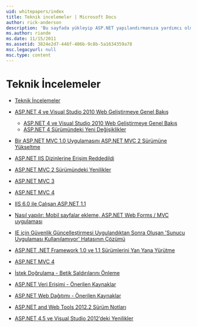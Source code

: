 ```yaml
---
uid: whitepapers/index
title: Teknik incelemeler | Microsoft Docs
author: rick-anderson
description: 'Bu sayfada yükleyip ASP.NET yapılandırmanıza yardımcı olması için ve güvenli, hızlı ve esnek ASP.NET uygulamaları yazmanıza yardımcı olmak amacıyla teknik incelemeler bulabilirsiniz.'
ms.author: riande
ms.date: 11/15/2011
ms.assetid: 3824e2d7-446f-406b-9c8b-5a1634359a78
msc.legacyurl: null
msc.type: content
---
```

<a name="whitepapers"></a>Teknik İncelemeler
====================
- [Teknik İncelemeler](overview.md)
- [ASP.NET 4 ve Visual Studio 2010 Web Geliştirmeye Genel Bakış](aspnet4/index.md)

    - [ASP.NET 4 ve Visual Studio 2010 Web Geliştirmeye Genel Bakış](aspnet4/overview.md)
    - [ASP.NET 4 Sürümündeki Yeni Değişiklikler](aspnet4/breaking-changes.md)
- [Bir ASP.NET MVC 1.0 Uygulamasını ASP.NET MVC 2 Sürümüne Yükseltme](aspnet-mvc2-upgrade-notes.md)
- [ASP.NET IIS Dizinlerine Erişim Reddedildi](denied-access-to-iis-directories.md)
- [ASP.NET MVC 2 Sürümündeki Yenilikler](what-is-new-in-aspnet-mvc.md)
- [ASP.NET MVC 3](mvc3-release-notes.md)
- [ASP.NET MVC 4](mvc4-beta-release-notes.md)
- [IIS 6.0 ile Çalışan ASP.NET 1.1](aspnet-and-iis6.md)
- [Nasıl yapılır: Mobil sayfalar ekleme, ASP.NET Web Forms / MVC uygulaması](add-mobile-pages-to-your-aspnet-web-forms-mvc-application.md)
- [IE için Güvenlik Güncelleştirmesi Uygulandıktan Sonra Oluşan 'Sunucu Uygulaması Kullanılamıyor' Hatasının Çözümü](ms03-32-issue.md)
- [ASP.NET .NET Framework 1.0 ve 1.1 Sürümlerini Yan Yana Yürütme](side-by-side-with-10.md)
- [ASP.NET MVC 4](mvc4-release-notes.md)
- [İstek Doğrulama - Betik Saldırılarını Önleme](request-validation.md)
- [ASP.NET Veri Erişimi - Önerilen Kaynaklar](aspnet-data-access-content-map.md)
- [ASP.NET Web Dağıtımı - Önerilen Kaynaklar](aspnet-web-deployment-content-map.md)
- [ASP.NET and Web Tools 2012.2 Sürüm Notları](aspnet-and-web-tools-20122-release-notes.md)
- [ASP.NET 4.5 ve Visual Studio 2012’deki Yenilikler](whats-new-in-aspnet-45-and-visual-studio-2012.md)
